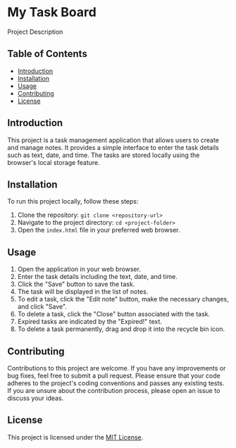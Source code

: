 # My Task Board

Project Description

## Table of Contents

- [Introduction](#introduction)
- [Installation](#installation)
- [Usage](#usage)
- [Contributing](#contributing)
- [License](#license)

## Introduction

This project is a task management application that allows users to create and manage notes. It provides a simple interface to enter the task details such as text, date, and time. The tasks are stored locally using the browser's local storage feature.

## Installation

To run this project locally, follow these steps:

1. Clone the repository: `git clone <repository-url>`
2. Navigate to the project directory: `cd <project-folder>`
3. Open the `index.html` file in your preferred web browser.

## Usage

1. Open the application in your web browser.
2. Enter the task details including the text, date, and time.
3. Click the "Save" button to save the task.
4. The task will be displayed in the list of notes.
5. To edit a task, click the "Edit note" button, make the necessary changes, and click "Save".
6. To delete a task, click the "Close" button associated with the task.
7. Expired tasks are indicated by the "Expired!" text.
8. To delete a task permanently, drag and drop it into the recycle bin icon.

## Contributing

Contributions to this project are welcome. If you have any improvements or bug fixes, feel free to submit a pull request. Please ensure that your code adheres to the project's coding conventions and passes any existing tests. If you are unsure about the contribution process, please open an issue to discuss your ideas.

## License

This project is licensed under the [MIT License](LICENSE).
